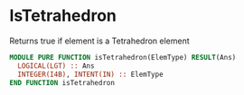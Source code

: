 # IsTetrahedron

Returns true if element is a Tetrahedron element

```fortran
MODULE PURE FUNCTION isTetrahedron(ElemType) RESULT(Ans)
  LOGICAL(LGT) :: Ans
  INTEGER(I4B), INTENT(IN) :: ElemType
END FUNCTION isTetrahedron
```
